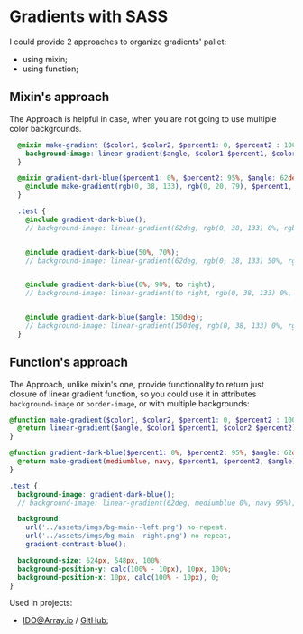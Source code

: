 # Gradients with SASS

I could provide 2 approaches to organize gradients' pallet:
- using mixin;
- using function;

## Mixin's approach

The Approach is helpful in case, when you are not going to use multiple color backgrounds.

``` SCSS
  @mixin make-gradient ($color1, $color2, $percent1: 0, $percent2 : 100%, $angle: to-left ) {
    background-image: linear-gradient($angle, $color1 $percent1, $color2 $percent2);
  }

  @mixin gradient-dark-blue($percent1: 0%, $percent2: 95%, $angle: 62deg) {
    @include make-gradient(rgb(0, 38, 133), rgb(0, 20, 79), $percent1, $percent2, $angle);
  }

  .test {
    @include gradient-dark-blue();
    // background-image: linear-gradient(62deg, rgb(0, 38, 133) 0%, rgb(0, 20, 79) 95%);


    @include gradient-dark-blue(50%, 70%);
    // background-image: linear-gradient(62deg, rgb(0, 38, 133) 50%, rgb(0, 20, 79) 70%);


    @include gradient-dark-blue(0%, 90%, to right);
    // background-image: linear-gradient(to right, rgb(0, 38, 133) 0%, rgb(0, 20, 79) 90%);


    @include gradient-dark-blue($angle: 150deg);
    // background-image: linear-gradient(150deg, rgb(0, 38, 133) 0%, rgb(0, 20, 79) 95%);
  }
```

## Function's approach
The Approach, unlike mixin's one, provide functionality to return just closure of linear gradient function, so you could use it in attributes `background-image` or `border-image`, or with multiple backgrounds:

``` SCSS
@function make-gradient($color1, $color2, $percent1: 0, $percent2 : 100%, $angle: to-left ) {
  @return linear-gradient($angle, $color1 $percent1, $color2 $percent2);
}

@function gradient-dark-blue($percent1: 0%, $percent2: 95%, $angle: 62deg) {
  @return make-gradient(mediumblue, navy, $percent1, $percent2, $angle);
}

.test {
  background-image: gradient-dark-blue();
  // background-image: linear-gradient(62deg, mediumblue 0%, navy 95%);

  background:
    url('../assets/imgs/bg-main--left.png') no-repeat,
    url('../assets/imgs/bg-main--right.png') no-repeat,
    gradient-contrast-blue();

  background-size: 624px, 548px, 100%;
  background-position-y: calc(100% - 10px), 10px, 100%;
  background-position-x: 10px, calc(100% - 10px), 0;
}

```

Used in projects:
- [IDO@Array.io](https://ned4ded.github.io/ido-array.io/www/index.html) / 
[GitHub](https://github.com/ned4ded/ido-array.io);
